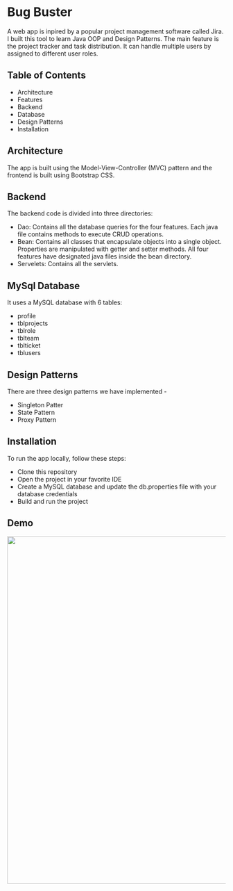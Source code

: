 # Bug Buster

A web app is inpired by a popular project management software called Jira. I built this tool to learn Java OOP and Design Patterns. The main feature is the project tracker and task distribution. It can handle multiple users by assigned to different user roles. 

## Table of Contents

- Architecture
- Features
- Backend
- Database
- Design Patterns
- Installation

## Architecture
The app is built using the Model-View-Controller (MVC) pattern and the frontend is built using Bootstrap CSS.

## Backend
The backend code is divided into three directories:

- Dao: Contains all the database queries for the four features. Each java file contains methods to execute CRUD operations.
- Bean: Contains all classes that encapsulate objects into a single object. Properties are manipulated with getter and setter methods. All four features have designated java files inside the bean directory.
- Servelets: Contains all the servlets.

## MySql Database
It uses a MySQL database with 6 tables:
- profile
- tblprojects
- tblrole
- tblteam
- tblticket
- tblusers

## Design Patterns
There are three design patterns we have implemented - 
- Singleton Patter
- State Pattern 
- Proxy Pattern

## Installation
To run the app locally, follow these steps:
- Clone this repository
- Open the project in your favorite IDE
- Create a MySQL database and update the db.properties file with your database credentials
- Build and run the project

## Demo
<img src="https://your-image-url.type](https://raw.githubusercontent.com/ifperalta/BugTrackerv1.0/master/src/Chrome-Demo.gif)" width="800">

